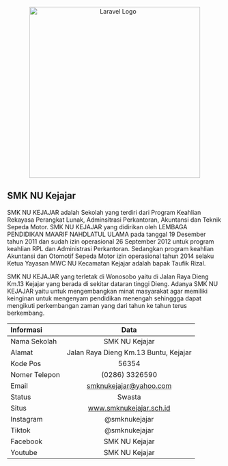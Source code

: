 <p align="center"><a href="https://smknukejajar.sch.id/" target="_blank"><img src="https://raw.githubusercontent.com/laravel/art/master/logo-lockup/5%20SVG/2%20CMYK/1%20Full%20Color/laravel-logolockup-cmyk-red.svg" width="400" alt="Laravel Logo"></a></p>

## SMK NU Kejajar

SMK NU KEJAJAR adalah Sekolah yang terdiri dari Program Keahlian Rekayasa Perangkat Lunak, Adminsitrasi Perkantoran, Akuntansi dan Teknik Sepeda Motor. SMK NU KEJAJAR yang didirikan oleh LEMBAGA PENDIDIKAN MA’ARIF NAHDLATUL ULAMA pada  tanggal 19 Desember tahun 2011 dan sudah izin operasional 26 September 2012 untuk program keahlian RPL dan Administrasi Perkantoran. Sedangkan program keahlian Akuntansi dan Otomotif Sepeda Motor izin operasional tahun 2014 selaku Ketua Yayasan MWC NU Kecamatan Kejajar adalah bapak Taufik Rizal.

SMK NU KEJAJAR yang terletak di Wonosobo yaitu di Jalan Raya Dieng Km.13 Kejajar yang berada di sekitar dataran tinggi Dieng. Adanya SMK NU KEJAJAR yaitu untuk mengembangkan minat masyarakat agar memiliki keinginan untuk mengenyam pendidikan menengah sehinggga dapat mengikuti perkembangan zaman yang dari tahun ke tahun terus berkembang.

| Informasi       | Data                                  |
| :-------------  |:-------------------------------------:|
| Nama Sekolah    | SMK NU Kejajar                        |
| Alamat          | Jalan Raya Dieng Km.13 Buntu, Kejajar |
| Kode Pos        | 56354                                 |
| Nomer Telepon   | (0286) 3326590                        |
| Email           | smknukejajar@yahoo.com                |
| Status          | Swasta                                |
| Situs           | www.smknukejajar.sch.id               |
| Instagram       | @smknukejajar                         |
| Tiktok          | @smknukejajar                         |
| Facebook        | SMK NU Kejajar                        |
| Youtube         | SMK NU Kejajar                        |

<!-- 1.Run git clone <my-cool-project>
2.Run composer install
3.Run cp .env.example .env
4.Run php artisan key:generate
5.Run php artisan migrate
6.Run php artisan serve
7.Go to link localhost:8000 -->
